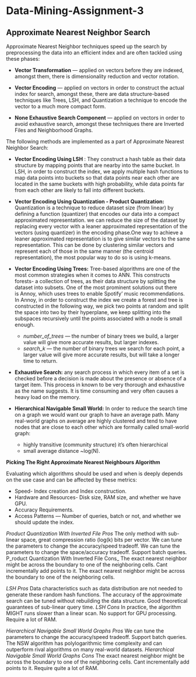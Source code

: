 # Data-Mining-Assignment-3
## Approximate Nearest Neighbor Search

Approximate Nearest Neighbor techniques speed up the search by preprocessing the data into an efficient index and are often tackled using these phases:

- **Vector Transformation** — applied on vectors before they are indexed, amongst them, there is dimensionality reduction and vector rotation.

- **Vector Encoding** — applied on vectors in order to construct the actual index for search, amongst these, there are data structure-based techniques like Trees, LSH, and Quantization a technique to encode the vector to a much more compact form.

- **None Exhaustive Search Component** — applied on vectors in order to avoid exhaustive search, amongst these techniques there are Inverted Files and Neighborhood Graphs.

The following methods are implemented as a part of Approximate Nearest Neighbor Search:

- **Vector Encoding Using LSH** : They construct a hash table as their data structure by mapping points that are nearby into the same bucket. In LSH, in order to construct the index, we apply multiple hash functions to map data points into buckets so that data points near each other are located in the same buckets with high probability, while data points far from each other are likely to fall into different buckets.

- **Vector Encoding Using Quantization - Product Quantization:** Quantization is a technique to reduce dataset size (from linear) by defining a function (quantizer) that encodes our data into a compact approximated representation. we can reduce the size of the dataset by replacing every vector with a leaner approximated representation of the vectors (using quantizer) in the encoding phase.One way to achieve a leaner approximated representation is to give similar vectors to the same representation. This can be done by clustering similar vectors and represent each of those in the same manner (the centroid representation), the most popular way to do so is using k-means. 

- **Vector Encoding Using Trees:** Tree-based algorithms are one of the most common strategies when it comes to ANN. This constructs forests- a collection of trees, as their data structure by splitting the dataset into subsets. One of the most prominent solutions out there is Annoy, which uses trees to enable Spotify’ music recommendations. In Annoy, in order to construct the index we create a forest and tree is constructed in the following way, we pick two points at random and split the space into two by their hyperplane, we keep splitting into the subspaces recursively until the points associated with a node is small enough. 
 	- _number_of_trees_ — the number of binary trees we build, a larger value will give more accurate results, but larger indexes.
 	- _search_k_ — the number of binary trees we search for each point, a larger value will give more accurate results, but will take a longer time to return.

- **Exhaustive Search:** any search process in which every item of a set is checked before a decision is made about the presence or absence of a target item. This process in known to be very thorough and exhaustive as the name suggests. It is time consuming and very often causes a heavy load on the memory.

- **Hierarchical Navigable Small World:**  In order to reduce the search time on a graph we would want our graph to have an average path. Many real-world graphs on average are highly clustered and tend to have nodes that are close to each other which are formally called small-world graph:
  	- highly transitive (community structure) it’s often hierarchical
  	- small average distance ~log(N).


**Picking The Right Approximate Nearest Neighbours Algorithm**

Evaluating which algorithms should be used and when is deeply depends on the use case and can be affected by these metrics:
- Speed- Index creation and Index construction.
- Hardware and Resources- Disk size, RAM size, and whether we have GPU.
- Accuracy Requirements.
- Access Patterns — Number of queries, batch or not, and whether we should update the index.


_Product Quantization With Inverted File Pros_
		The only method with sub-linear space, great compression ratio (log(k) bits per vector.
		We can tune the parameters to change the accuracy/speed tradeoff.
		We can tune the parameters to change the space/accuracy tradeoff.
		Support batch queries.
P_roduct Quantization With Inverted File Cons_
		The exact nearest neighbor might be across the boundary to one of the neighboring cells.
		Cant incrementally add points to it.
		The exact nearest neighbor might be across the boundary to one of the neighboring cells.

_LSH Pros_
Data characteristics such as data distribution are not needed to generate these random hash functions.
The accuracy of the approximate search can be tuned without rebuilding the data structure.
Good theoretical guarantees of sub-linear query time.
_LSH Cons_
In practice, the algorithm MIGHT runs slower than a linear scan.
No support for GPU processing.
Require a lot of RAM.

_Hierarchical Navigable Small World Graphs Pros_
We can tune the parameters to change the accuracy/speed tradeoff.
Support batch queries.
The NSW algorithm has polylogarithmic time complexity and can outperform rival algorithms on many real-world datasets.
_Hierarchical Navigable Small World Graphs Cons_
The exact nearest neighbor might be across the boundary to one of the neighboring cells.
Cant incrementally add points to it.
Require quite a lot of RAM.


